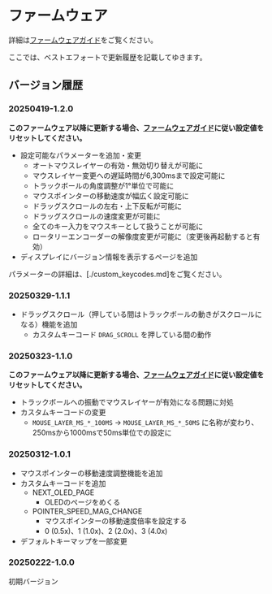 # ファームウェア

詳細は[ファームウェアガイド](../docs/firmware_guide.md)をご覧ください。

ここでは、ベストエフォートで更新履歴を記載してゆきます。

## バージョン履歴

### 20250419-1.2.0

**このファームウェア以降に更新する場合、[ファームウェアガイド](../docs/firmware_guide.md)に従い設定値をリセットしてください。**

- 設定可能なパラメーターを追加・変更
    - オートマウスレイヤーの有効・無効切り替えが可能に
    - マウスレイヤー変更への遅延時間が6,300msまで設定可能に
    - トラックボールの角度調整が1°単位で可能に
    - マウスポインターの移動速度が幅広く設定可能に
    - ドラッグスクロールの左右・上下反転が可能に
    - ドラッグスクロールの速度変更が可能に
    - 全てのキー入力をマウスキーとして扱うことが可能に
    - ロータリーエンコーダーの解像度変更が可能に（変更後再起動すると有効）
- ディスプレイにバージョン情報を表示するページを追加

パラメーターの詳細は、[./custom_keycodes.md]をご覧ください。

### 20250329-1.1.1

- ドラッグスクロール（押している間はトラックボールの動きがスクロールになる）機能を追加
    - カスタムキーコード `DRAG_SCROLL` を押している間の動作

### 20250323-1.1.0

**このファームウェア以降に更新する場合、[ファームウェアガイド](../docs/firmware_guide.md)に従い設定値をリセットしてください。**

- トラックボールへの振動でマウスレイヤーが有効になる問題に対処
- カスタムキーコードの変更
    - `MOUSE_LAYER_MS_*_100MS` -> `MOUSE_LAYER_MS_*_50MS` に名称が変わり、250msから1000msで50ms単位での設定に

### 20250312-1.0.1

- マウスポインターの移動速度調整機能を追加
- カスタムキーコードを追加
    - NEXT_OLED_PAGE
        - OLEDのページをめくる
    - POINTER_SPEED_MAG_CHANGE
        - マウスポインターの移動速度倍率を設定する
        - 0 (0.5x)、1 (1.0x)、2 (2.0x)、3 (4.0x)
- デフォルトキーマップを一部変更

### 20250222-1.0.0

初期バージョン
